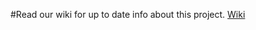 #Read our wiki for up to date info about this project. [Wiki](http://github.com/deviSAS/j2me-client/wiki/)